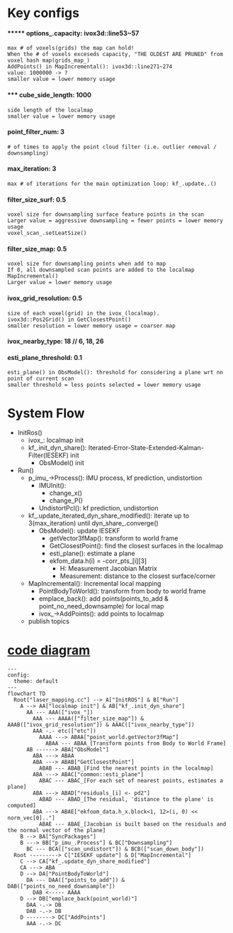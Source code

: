 # Key configs


#### ***** options_.capacity: ivox3d::line53~57
    max # of voxels(grids) the map can hold!
    When the # of voxels exceseds capacity, "THE OLDEST ARE PRUNED" from voxel hash map(grids_map_)
    AddPoints() in MapIncremental(): ivox3d::line271~274
    value: 1000000 -> ?
    smaller value = lower memory usage
#### *** cube_side_length: 1000
    side length of the localmap
    smaller value = lower memory usage
#### point_filter_num: 3
    # of times to apply the point cloud filter (i.e. outlier removal / downsampling)
#### max_iteration: 3
    max # of iterations for the main optimization loop: kf_.update..()
#### filter_size_surf: 0.5
    voxel size for downsampling surface feature points in the scan
    Larger value = aggressive downsampling = fewer points = lower memory usage
    voxel_scan_.setLeatSize()
#### filter_size_map: 0.5
    voxel size for downsampling points when add to map
    If 0, all downsampled scan points are added to the localmap
    MapIncremental()
    Larger value = lower memory usage
#### ivox_grid_resolution: 0.5
    size of each voxel(grid) in the ivox_(localmap).
    ivox3d::Pos2Grid() in GetClosestPoint()
    smaller resolution = lower memory usage = coarser map
#### ivox_nearby_type: 18             // 6, 18, 26
#### esti_plane_threshold: 0.1
    esti_plane() in ObsModel(): threshold for considering a plane wrt nn point of current scan
    smaller threshold = less points selected = lower memory usage

# System Flow

- InitRos()
    - ivox_: localmap init
    - kf_.init_dyn_share(): Iterated-Error-State-Extended-Kalman-Filter(IESEKF) init
        - ObsModel() init
- Run()
    - p_imu_->Process(): IMU process, kf prediction, undistortion
        - IMUInit():
            - change_x()
            - change_P()
        - UndistortPcl(): kf prediction, undistortion
    - kf_.update_iterated_dyn_share_modified(): iterate up to 3(max_iteration) until dyn_share_.converge()
        - ObsModel(): update IESEKF
            - getVector3fMap(): transform to world frame
            - GetClosestPoint(): find the closest surfaces in the localmap
            - esti_plane(): estimate a plane
            - ekfom_data.h(i) = -corr_pts_[i][3]
              - H: Measurement Jacobian Matrix
              - Measurement: distance to the closest surface/corner
    - MapIncremental(): Incremental local mapping
      - PointBodyToWorld(): transform from body to world frame
      - emplace_back(): add points(points_to_add & point_no_need_downsample) for local map
      - ivox_->AddPoints(): add points to localmap
    - publish topics


# [code diagram](https://www.mermaidchart.com/)

```mermaid
---
config:
  theme: default
---
flowchart TD
  Root["laser_mapping.cc"] --> A["InitROS"] & B["Run"]
    A --> AA["localmap init"] & AB["kf_.init_dyn_share"]
      AA --- AAA(["ivox_"])
        AAA --- AAAA(["filter_size_map"]) & AAAB(["ivox_grid_resolution"]) & AAAC(["ivox_nearby_type"])
        AAA -.- etc(["etc"])
          AAAA ---> ABAA["point_world.getVector3fMap"]
            ABAA --- ABAA_[Transform points from Body to World Frame]
      AB ------> ABA["ObsModel"]
        ABA ---> ABAA
        ABA ---> ABAB["GetClosestPoint"]
          ABAB --- ABAB_[Find the nearest points in the localmap]
        ABA ---> ABAC["common::esti_plane"]
          ABAC --- ABAC_[For each set of nearest points, estimates a plane]
        ABA ---> ABAD["residuals_[i] <- pd2"]
          ABAD --- ABAD_[The residual, 'distance to the plane' is computed]
        ABA ---> ABAE["ekfoom_data.h_x.block<1, 12>(i, 0) << norm_vec[0].."]
          ABAE --- ABAE_[Jacobian is built based on the residuals and the normal vector of the plane]
    B --> BA["SyncPackages"]
    B ---> BB["p_imu_.Process"] & BC["Downsampling"]
      BC --- BCA(["scan_undistort"]) & BCB(["scan_down_body"])
  Root ---------> C["IESEKF update"] & D["MapIncremental"]
    C --> CA["kf_.update_dyn_share_modified"]
    CA ---> ABA
    D --> DA["PointBodyToWorld"]
      DA --- DAA(["points_to_add"]) & DAB(["points_no_need_downsample"])
        DAB <----- AAAA
    D --> DB["emplace_back(point_world)"]
      DAA -.-> DB
      DAB -.-> DB
    D --------> DC["AddPoints"]
      AAA -.-> DC